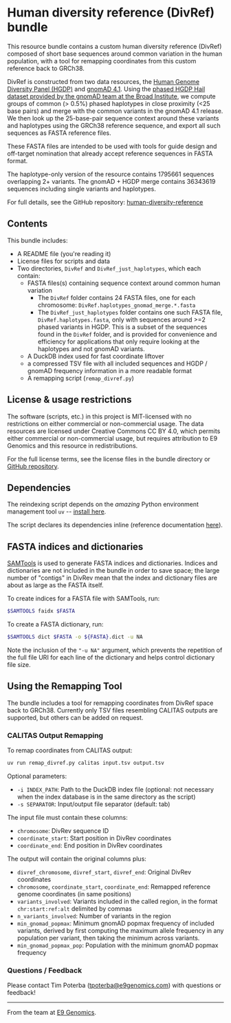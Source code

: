 # Human diversity reference (DivRef) bundle

This resource bundle contains a custom human diversity reference (DivRef) composed of short base sequences around common variation in the
human population, with a tool for remapping coordinates from this custom reference back to GRCh38.

DivRef is constructed from two data resources, the 
[Human Genome Diversity Panel (HGDP)](https://www.internationalgenome.org/data) and [gnomAD 4.1](https://gnomad.broadinstitute.org/news/2024-04-gnomad-v4-1/).
Using the [phased HGDP Hail dataset provided by the gnomAD team at the Broad Institute](https://gnomad.broadinstitute.org/downloads), we compute groups of common (> 0.5%) phased haplotypes in close 
proximity (<25 base pairs) and merge with the common variants in the gnomAD 4.1 release. 
We then look up the 25-base-pair sequence context around these variants and haplotypes using the GRCh38 reference
sequence, and export all such sequences as FASTA reference files.

These FASTA files are intended to be used with tools for guide design and off-target nomination that already accept
reference sequences in FASTA format.

The haplotype-only version of the resource contains 1795661 sequences overlapping 2+ variants.
The gnomAD + HGDP merge contains 36343619 sequences including single variants and haplotypes.

For full details, see the GitHub repository: [human-diversity-reference](https://github.com/e9genomics/human-diversity-reference)

## Contents

This bundle includes:

- A README file (you're reading it)
- License files for scripts and data
- Two directories, `DivRef` and `DivRef_just_haplotypes`, which each contain:
  - FASTA files(s) containing sequence context around common human variation
    - The `DivRef` folder contains 24 FASTA files, one for each chromosome: `DivRef.haplotypes_gnomad_merge.*.fasta`
    - The `DivRef_just_haplotypes` folder contains one such FASTA file, `DivRef.haplotypes.fasta`, only with sequences 
      around >=2 phased variants in HGDP. This is a subset of the sequences found in the `DivRef` folder, and is
      provided for convenience and efficiency for applications that only require looking at the haplotypes and not
      gnomAD variants.
  - A DuckDB index used for fast coordinate liftover
  - a compressed TSV file with all included sequences and HGDP / gnomAD frequency information in a more readable format
  - A remapping script (`remap_divref.py`)

## License & usage restrictions

The software (scripts, etc.) in this project is MIT-licensed with no restrictions on either commercial or non-commercial usage.
The data resources are licensed under Creative Commons CC BY 4.0, which permits either commercial or non-commercial usage, but requires attribution to E9 Genomics and this resource in redistributions.

For the full license terms, see the license files in the bundle directory or [GitHub repository]().

## Dependencies

The reindexing script depends on the *amazing* Python environment management tool `uv`  -- [install here](https://docs.astral.sh/uv/).

The script declares its dependencies inline (reference documentation [here](https://docs.astral.sh/uv/guides/scripts/#declaring-script-dependencies)).

## FASTA indices and dictionaries

[SAMTools](https://www.htslib.org/download/) is used to generate FASTA indices and dictionaries. Indices and dictionaries
are not included in the bundle in order to save space; the large number of "contigs" in DivRev mean that
the index and dictionary files are about as large as the FASTA itself.

To create indices for a FASTA file with SAMTools, run:
```bash
$SAMTOOLS faidx $FASTA
```

To create a FASTA dictionary, run:
```bash
$SAMTOOLS dict $FASTA -o ${FASTA}.dict -u NA
```

Note the inclusion of the `"-u NA"` argument, which prevents the repetition of the full file URI for each line of the
dictionary and helps control dictionary file size.

## Using the Remapping Tool

The bundle includes a tool for remapping coordinates from DivRef space back to GRCh38. Currently only TSV files resembling
CALITAS outputs are supported, but others can be added on request.

### CALITAS Output Remapping

To remap coordinates from CALITAS output:

```bash
uv run remap_divref.py calitas input.tsv output.tsv
```

Optional parameters:

- `-i INDEX_PATH`: Path to the DuckDB index file (optional: not necessary when the index database is in the same directory as the script)
- `-s SEPARATOR`: Input/output file separator (default: tab)

The input file must contain these columns:

- `chromosome`: DivRev sequence ID
- `coordinate_start`: Start position in DivRev coordinates
- `coordinate_end`: End position in DivRev coordinates

The output will contain the original columns plus:

- `divref_chromosome`, `divref_start`, `divref_end`: Original DivRev coordinates
- `chromosome`, `coordinate_start`, `coordinate_end`: Remapped reference genome coordinates (in same positions)
- `variants_involved`: Variants included in the called region, in the format `chr:start:ref:alt` delimited by commas
- `n_variants_involved`: Number of variants in the region
- `min_gnomad_popmax`: Minimum gnomAD popmax frequency of included variants, derived by first computing the maximum
  allele frequency in any population per variant, then taking the minimum across variants.
- `min_gnomad_popmax_pop`: Population with the minimum gnomAD popmax frequency


### Questions / Feedback

Please contact Tim Poterba (tpoterba@e9genomics.com) with questions or feedback!

---

From the team at [E9 Genomics](https://e9genomics.com/).

